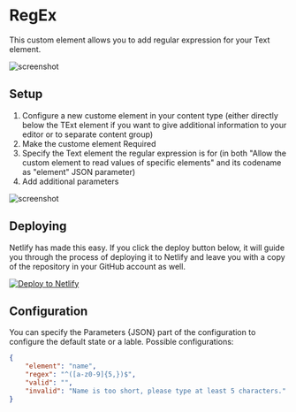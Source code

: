 # RegEx

This custom element allows you to add regular expression for your Text element.

![screenshot](https://amend.cz/regex.gif)

## Setup

1. Configure a new custome element in your content type (either directly below the TExt element if you want to give additional information to your editor or to separate content group)
2. Make the custome element Required
3. Specify the Text element the regular expression is for (in both "Allow the custom element to read values of specific elements" and its codename as "element" JSON parameter)
4. Add additional parameters

![screenshot](https://amend.cz/configuration.png)

## Deploying

Netlify has made this easy. If you click the deploy button below, it will guide you through the process of deploying it to Netlify and leave you with a copy of the repository in your GitHub account as well.

[![Deploy to Netlify](https://www.netlify.com/img/deploy/button.svg)](https://app.netlify.com/start/deploy?repository=https://github.com/hzik/RegEx)

## Configuration

You can specify the Parameters {JSON} part of the configuration to configure the default state or a lable.
Possible configurations:

```json
{
    "element": "name",
    "regex": "^([a-z0-9]{5,})$",
    "valid": "",
    "invalid": "Name is too short, please type at least 5 characters."
}
```
